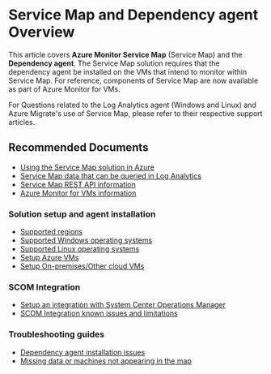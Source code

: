 <properties
    pageTitle="Service Map or Dependency agent"
    description="Service Map or Dependency agent"
    service="microsoft.operationalinsights"
    resource="operationalinsightsaccounts"
    authors="sckingho"
    ms.author="sckingho"
    displayorder=""
    selfHelpType="generic"
    supportTopicIds="32633007"
    resourceTags=""
    productPesIds="15725"
    cloudEnvironments="public"
    articleId="644cd5e5-d19b-476f-b2e5-4fb1461636b2"
/>

# Service Map and Dependency agent Overview

This article covers **Azure Monitor Service Map** (Service Map) and the **Dependency agent**. The Service Map solution requires that the dependency agent be installed on the VMs that intend to monitor within Service Map.  For reference, components of Service Map are now available as part of Azure Monitor for VMs.

For Questions related to the Log Analytics agent (Windows and Linux) and Azure Migrate's use of Service Map, please refer to their respective support articles. 

## **Recommended Documents**

* [Using the Service Map solution in Azure](https://docs.microsoft.com/en-us/azure/azure-monitor/insights/service-map)
* [Service Map data that can be queried in Log Analytics](https://docs.microsoft.com/en-us/azure/azure-monitor/insights/service-map#log-analytics-records)
* [Service Map REST API information](https://docs.microsoft.com/en-us/azure/azure-monitor/insights/service-map#rest-api)
* [Azure Monitor for VMs information](https://docs.microsoft.com/en-us/azure/azure-monitor/insights/vminsights-overview)

### Solution setup and agent installation

* [Supported regions](https://docs.microsoft.com/en-us/azure/azure-monitor/insights/service-map-configure#supported-azure-regions)
* [Supported Windows operating systems](https://docs.microsoft.com/en-us/azure/azure-monitor/insights/service-map-configure#supported-windows-operating-systems)
* [Supported Linux operating systems](https://docs.microsoft.com/en-us/azure/azure-monitor/insights/service-map-configure#supported-linux-operating-systems)
* [Setup Azure VMs](https://docs.microsoft.com/en-us/azure/azure-monitor/insights/service-map-configure#installation)
* [Setup On-premises/Other cloud VMs](https://docs.microsoft.com/en-us/azure/azure-monitor/insights/service-map-configure#dependency-agent-downloads)

### SCOM Integration

* [Setup an integration with System Center Operations Manager](https://docs.microsoft.com/en-us/azure/azure-monitor/insights/service-map-scom)
* [SCOM Integration known issues and limitations](https://docs.microsoft.com/en-us/azure/azure-monitor/insights/service-map-scom#known-issues-and-limitations)

### Troubleshooting guides

* [Dependency agent installation issues](https://docs.microsoft.com/en-us/azure/azure-monitor/insights/service-map-configure#dependency-agent-installation-problems)
* [Missing data or machines not appearing in the map](https://docs.microsoft.com/en-us/azure/azure-monitor/insights/service-map-configure#post-installation-issues)
